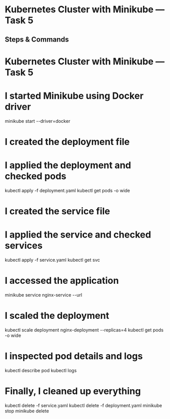 # Kubernetes Cluster with Minikube — Task 5

## Steps & Commands

# Kubernetes Cluster with Minikube — Task 5

# I started Minikube using Docker driver
minikube start --driver=docker

# I created the deployment file

# I applied the deployment and checked pods
kubectl apply -f deployment.yaml
kubectl get pods -o wide

# I created the service file

# I applied the service and checked services
kubectl apply -f service.yaml
kubectl get svc

# I accessed the application
minikube service nginx-service --url

# I scaled the deployment
kubectl scale deployment nginx-deployment --replicas=4
kubectl get pods -o wide

# I inspected pod details and logs
kubectl describe pod <pod-name>
kubectl logs <pod-name>

# Finally, I cleaned up everything
kubectl delete -f service.yaml
kubectl delete -f deployment.yaml
minikube stop
minikube delete
